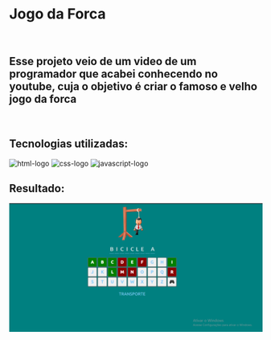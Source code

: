 <h1>Jogo da Forca</h1>
</br>
<h2>Esse projeto veio de um video de um programador que acabei conhecendo no youtube, cuja o objetivo é criar o famoso e velho jogo da forca </h2>
</br>
<h2>Tecnologias utilizadas:</h2>
<img src="https://img.shields.io/badge/HTML5-E34F26?style=for-the-badge&logo=html5&logoColor=white" alt= "html-logo" height="30px" width="90px" />
<img src= "https://img.shields.io/badge/CSS3-1572B6?style=for-the-badge&logo=css3&logoColor=white" alt="css-logo" height="30px" width="90px"/>
<img src="https://img.shields.io/badge/JavaScript-323330?style=for-the-badge&logo=javascript&logoColor=F7DF1E" alt="javascript-logo" height="30px" width="90px"/>
</br>
<h2>Resultado:</h2>
<img src="https://github.com/PedroAlex65/jogo-da-forca/blob/master/img/Captura%20de%20Tela%20(41).png?raw=true" />
